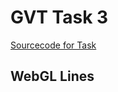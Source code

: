# GVT Task 3
[Sourcecode for Task](https://raw.githubusercontent.com/hendrikp/scratchpad/gh-pages/gvt/gvt3.md)

## WebGL Lines
<canvas id="wgl" width="512" height="512"></canvas>

<script id="wgl_vertex" type="nojs">
attribute vec4 pos;
void main()
{
  gl_Position = pos;
}
</script>

<script id="wgl_fragment" type="nojs">
void main()
{
  gl_FragColor = vec4(0, 0, 0, 1); // black
  //gl_FragColor = vec4(0.22, 1, 0.07, 1); // neon
}
</script>

<script>
// resize helper from https://webgl2fundamentals.org/webgl/resources/webgl-utils.js
function resizeCanvasToDisplaySize(canvas, multiplier) {
  multiplier = multiplier || 1;
  const width  = canvas.clientWidth  * multiplier | 0;
  const height = canvas.clientHeight * multiplier | 0;
  if (canvas.width !== width ||  canvas.height !== height) {
      canvas.width  = width;
      canvas.height = height;
      return true;
  }
  return false;
}
  
// Compile shader
var _shaders = [];
function getShader(gl, type, id)
{
  var source = document.getElementById(id).text;
  var shader = gl.createShader(type);
  gl.shaderSource(shader, source);
  gl.compileShader(shader);

  if (!gl.getShaderParameter(shader, gl.COMPILE_STATUS))
  {
    console.log(gl.getShaderInfoLog(shader));
  }
  else
  {
    _shaders.push(shader);
    return shader;
  }
}

// link program
function initProgram(gl)
{
  var program = gl.createProgram();
  
  _shaders.forEach(element => gl.attachShader(program, element));
  
  gl.linkProgram(program);

  if (!gl.getProgramParameter(program, gl.LINK_STATUS))
  {
    console.log(gl.getProgramInfoLog(program));
  }
  else
  {
    return program;
  }
}

// color conversion for gradient (based on: https://axonflux.com/handy-rgb-to-hsl-and-rgb-to-hsv-color-model-c)
function hsv2rgb(h, s, v) {
    var r, g, b, i, f, p, q, t;

    i = Math.floor(h * 6);
    f = h * 6 - i;
    p = v * (1 - s);
    q = v * (1 - f * s);
    t = v * (1 - (1 - f) * s);
    switch (i % 6) {
        case 0: r = v, g = t, b = p; break;
        case 1: r = q, g = v, b = p; break;
        case 2: r = p, g = v, b = t; break;
        case 3: r = p, g = q, b = v; break;
        case 4: r = t, g = p, b = v; break;
        case 5: r = v, g = p, b = q; break;
    }
    return [r, g, b];
}

// generate data
function generateSpiral()
{
  var positions = [];
  var indices = [];
  var colors = [];
  
  // generate data (spiral)
  var a = 0.003; // space offset
  var b = 0.03; // space angle per rotation factor
  var angleScale = 0.1; // angle scale per point
  var rotations = 5; // 5 rotations
  var pi2 = 2 * Math.PI;
  
  var pointsPerRotation = pi2 / angleScale;
  var pointsTotal = rotations * pointsPerRotation;
  var origins = pointsTotal - pointsPerRotation; // one less rotation
  
  for (var i = 0; i <= pointsTotal; ++i)
  {
    var angle = i * angleScale;
    var rotation = angle / pi2;
    
    var radius = a + b * rotation * rotation;
    positions.push( radius * Math.cos(angle), radius * Math.sin(angle) );
    
    var gradientHue = i / pointsTotal;
    
    // hsv based gradient
    var c = hsv2rgb(gradientHue, 0.5, 0.5);
    colors.push(c[0], c[1], c[2]);
    
    // still generate triangles?
    if (i < origins)
    {
      if (i % 1 == 0) // even (two point this rotation)
      {
        indices.push( i, i+pointsPerRotation, i+1);
      }
      else // odd (one points this rotation)
      {
        indices.push( i, i+pointsPerRotation-1, i+pointsPerRotation);
      }
    }
  }
  
  return { v: positions, i: indices, c: colors };
}

// init context
function initContext(id)
{
  var _canvas = document.getElementById(id);
  var gl = _canvas.getContext("webgl", {antialias: true});
  
  if (gl)
  {
    var vs = getShader(gl, gl.VERTEX_SHADER, "wgl_vertex");
    var fs = getShader(gl, gl.FRAGMENT_SHADER, "wgl_fragment");
    
    var program = initProgram(gl);
    
    // prepare canvas
    gl.useProgram(program);
    gl.clearColor(1, 1, 1, 1); // white
    gl.clear(gl.COLOR_BUFFER_BIT);
    resizeCanvasToDisplaySize(gl.canvas);
    gl.viewport(0, 0, gl.canvas.width, gl.canvas.height);
  
    // prepare pos attribute of vertex shader (2D vertex positions)
    var posAttribute = gl.getAttribLocation(program, "pos");

    // prepare data
    var positionBuffer = gl.createBuffer();
    gl.bindBuffer(gl.ARRAY_BUFFER, positionBuffer);
    
    // start
    var shape = generateSpiral();

    // store data
    gl.bufferData(gl.ARRAY_BUFFER, new Float32Array(shape.v), gl.STATIC_DRAW);

    // method to draw
    function performTask()
    {
      gl.bindBuffer(gl.ARRAY_BUFFER, positionBuffer);
      gl.enableVertexAttribArray(posAttribute);
      gl.vertexAttribPointer(posAttribute, 2, gl.FLOAT, false, 0, 0);
      gl.drawArrays(gl.LINE_STRIP, 0, shape.v.length / 2);
    }
    
    return { performTask: performTask };
  }
}

initContext("wgl").performTask();
</script>
